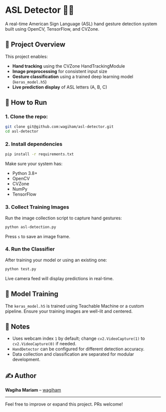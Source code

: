 
# ASL Detector 🧠🤟

A real-time American Sign Language (ASL) hand gesture detection system built using OpenCV, TensorFlow, and CVZone.

## 📸 Project Overview

This project enables:
- **Hand tracking** using the CVZone HandTrackingModule
- **Image preprocessing** for consistent input size
- **Gesture classification** using a trained deep learning model (`keras_model.h5`)
- **Live prediction display** of ASL letters (A, B, C)

## 🚀 How to Run

### 1. Clone the repo:
```bash
git clone git@github.com:wagiham/asl-detector.git
cd asl-detector
````

### 2. Install dependencies

```bash
pip install -r requirements.txt
```

Make sure your system has:

* Python 3.8+
* OpenCV
* CVZone
* NumPy
* TensorFlow

### 3. Collect Training Images

Run the image collection script to capture hand gestures:

```bash
python asl-detection.py
```

Press `s` to save an image frame.

### 4. Run the Classifier

After training your model or using an existing one:

```bash
python test.py
```

Live camera feed will display predictions in real-time.

## 🧠 Model Training

The `keras_model.h5` is trained using Teachable Machine or a custom pipeline. Ensure your training images are well-lit and centered.

## 📌 Notes

* Uses webcam index `1` by default; change `cv2.VideoCapture(1)` to `cv2.VideoCapture(0)` if needed.
* `HandDetector` can be configured for different detection accuracy.
* Data collection and classification are separated for modular development.

## ✍️ Author

**Wagiha Mariam** – [wagiham](https://github.com/wagiham)

---

Feel free to improve or expand this project. PRs welcome!


